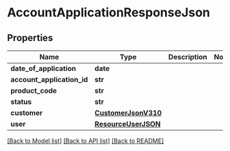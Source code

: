 # AccountApplicationResponseJson

## Properties
Name | Type | Description | Notes
------------ | ------------- | ------------- | -------------
**date_of_application** | **date** |  | 
**account_application_id** | **str** |  | 
**product_code** | **str** |  | 
**status** | **str** |  | 
**customer** | [**CustomerJsonV310**](CustomerJsonV310.md) |  | 
**user** | [**ResourceUserJSON**](ResourceUserJSON.md) |  | 

[[Back to Model list]](../README.md#documentation-for-models) [[Back to API list]](../README.md#documentation-for-api-endpoints) [[Back to README]](../README.md)


